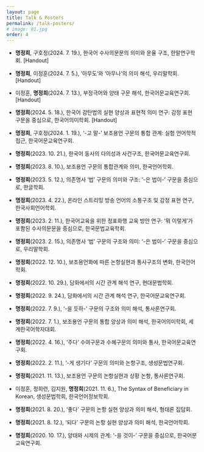 ```yaml
---
layout: page
title: Talk & Posters
permalink: /talk-posters/
# image: 01.jpg
order: 4
---
```


* <b>명정희</b>, 구호정(2024. 7. 19.), 한국어 수사의문문의 의미와 운율 구조, 한말연구학회. [Handout]

* <b>명정희</b>, 이정훈(2024. 7. 5.), ‘아무도’와 ‘아무나’의 의미 해석, 우리말학회. [Handout]

* 이정훈, <b>명정희</b>(2024. 7. 13.), 부정극어와 양태 구문 해석, 한국어문교육연구회. [Handout]

* <b>명정희</b>(2024. 5. 18.), 한국어 감탄법의 실현 양상과 표현적 의미 연구: 감정 표현 구문을 중심으로, 한국어의미학회. [Handout]

* <b>명정희</b>, 구호정(2024. 1. 19.), ‘-고 말-’ 보조용언 구문의 통합 관계: 실험 언어학적 접근, 한국어문교육연구회. 

* <b>명정희</b>(2023. 10. 21.), 한국어 동사의 다의성과 사건구조, 한국어문교육연구회. 

* <b>명정희</b>(2023. 8. 10.), 보조용언 구문의 통합관계와 의미, 한국언어학회. 

* <b>명정희</b>(2023. 5. 12.), 의존명사 ‘법’ 구문의 의미와 구조: ‘-은 법이-’ 구문을 중심으로, 한글학회.

* <b>명정희</b>(2023. 4. 22.), 온라인 스트리밍 방송 언어의 소통구조 및 감정 표현 연구, 한국사회언어학회.

* <b>명정희</b>(2023. 2. 11.), 한국어교육을 위한 정표화행 교육 방안 연구: ‘뭐 이렇게’가 포함된 수사의문문을 중심으로, 한국문법교육학회.

* <b>명정희</b>(2023. 2. 15.), 의존명사 ‘법’ 구문의 구조와 의미: ‘-은 법이-’ 구문을 중심으로, 우리말학회.

* <b>명정희</b>(2022. 12. 10.), 보조용언화에 따른 논항실현과 통사구조의 변화, 한국언어학회. 

* <b>명정희</b>(2022. 10. 29.), 담화에서의 시간 관계 해석 연구, 현대문법학회.

* <b>명정희</b>(2022. 9. 24.), 담화에서의 시간 관계 해석 연구, 한국어문교육연구회.

* <b>명정희</b>(2022. 7. 9.), ‘-을 듯하-’ 구문의 구조와 의미 해석, 통사론연구회.

* <b>명정희</b>(2022. 7. 1.), 보조용언 구문의 통합 양상과 의미 해석, 한국어의미학회, 세계한국어학자대회.

* <b>명정희</b>(2022. 4. 16.), ‘주다’ 수여구문과 수혜구문의 의미와 통사, 한국어문교육연구회.

* <b>명정희</b>(2022. 2. 11.), ‘-게 생기다’ 구문의 의미와 논항구조, 생성문법연구회.

* <b>명정희</b>(2021. 11. 13.), 보조용언 구문의 논항실현과 상황 논항, 통사론연구회.

* 이정훈, 정희련, 김지원, <b>명정희</b>(2021. 11. 6.), The Syntax of Beneficiary in Korean, 생성문법학회, 한국언어정보학회.

* <b>명정희</b>(2021. 8. 20.), ‘좋다’ 구문의 논항 실현 양상과 의미 해석, 형태론 집담회.

* <b>명정희</b>(2021. 8. 12.), ‘되다’ 구문의 논항 실현 양상과 의미 해석, 한국언어학회.

* <b>명정희</b>(2020. 10. 17.), 양태와 시제의 관계: ‘-을 것이-’ 구문을 중심으로, 한국어문교육연구회.
